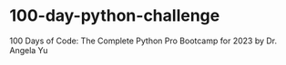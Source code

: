 # 100-day-python-challenge
100 Days of Code: The Complete Python Pro Bootcamp for 2023 by Dr. Angela Yu
